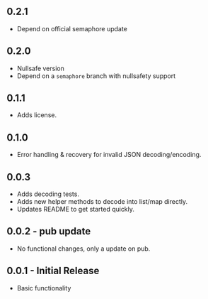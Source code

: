 ## 0.2.1 

* Depend on official semaphore update

## 0.2.0

* Nullsafe version
* Depend on a `semaphore` branch with nullsafety support

## 0.1.1

* Adds license.

## 0.1.0

* Error handling & recovery for invalid JSON decoding/encoding.

## 0.0.3

* Adds decoding tests.
* Adds new helper methods to decode into list/map directly.
* Updates README to get started quickly.

## 0.0.2 - pub update

* No functional changes, only a update on pub.

## 0.0.1 - Initial Release

* Basic functionality
